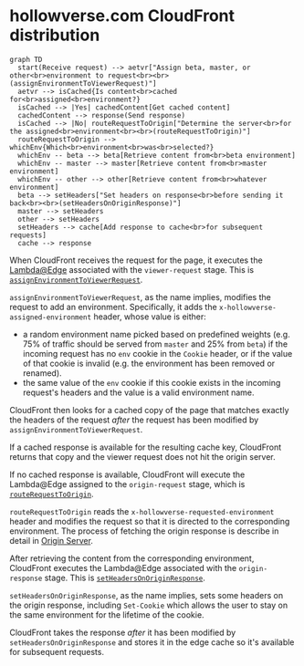 # hollowverse.com CloudFront distribution

```mermaid
graph TD
  start(Receive request) --> aetvr["Assign beta, master, or other<br>environment to request<br><br>(assignEnvironmentToViewerRequest)"]
  aetvr --> isCached{Is content<br>cached for<br>assigned<br>environment?}
  isCached --> |Yes| cachedContent[Get cached content]
  cachedContent --> response(Send response)
  isCached --> |No| routeRequestToOrigin["Determine the server<br>for the assigned<br>environment<br><br>(routeRequestToOrigin)"]
  routeRequestToOrigin --> whichEnv{Which<br>environment<br>was<br>selected?}
  whichEnv -- beta --> beta[Retrieve content from<br>beta environment]
  whichEnv -- master --> master[Retrieve content from<br>master environment]
  whichEnv -- other --> other[Retrieve content from<br>whatever environment]
  beta --> setHeaders["Set headers on response<br>before sending it back<br><br>(setHeadersOnOriginResponse)"]
  master --> setHeaders
  other --> setHeaders
  setHeaders --> cache[Add response to cache<br>for subsequent requests]
  cache --> response
```

When CloudFront receives the request for the page, it executes the [Lambda@Edge](https://docs.aws.amazon.com/lambda/latest/dg/lambda-edge.html) associated with the `viewer-request` stage. This is [`assignEnvironmentToViewerRequest`](https://github.com/hollowverse/route-request/blob/master/src/assignEnvironmentToViewerRequest.ts).

`assignEnvironmentToViewerRequest`, as the name implies, modifies the request to add an environment. Specifically, it adds the `x-hollowverse-assigned-environment` header, whose value is either:

* a random environment name picked based on predefined weights (e.g. 75% of traffic should be served from `master` and 25% from `beta`) if the incoming request has no `env` cookie in the `Cookie` header, or if the value of that cookie is invalid (e.g. the environment has been removed or renamed).
* the same value of the `env` cookie if this cookie exists in the incoming request's headers and the value is a valid environment name.

CloudFront then looks for a cached copy of the page that matches exactly the headers of the request _after_ the request has been modified by `assignEnvironmentToViewerRequest`.

If a cached response is available for the resulting cache key, CloudFront returns that copy and the viewer request does not hit the origin server.

If no cached response is available, CloudFront will execute the Lambda@Edge assigned to the `origin-request` stage, which is [`routeRequestToOrigin`](https://github.com/hollowverse/route-request/blob/master/src/routeRequestToOrigin.ts).

`routeRequestToOrigin` reads the `x-hollowverse-requested-environment` header and modifies the request so that it is directed to the corresponding environment. The process of fetching the origin response is describe in detail in [Origin Server](../originServer/originServer.md).

After retrieving the content from the corresponding environment, CloudFront executes the Lambda@Edge associated with the `origin-response` stage. This is [`setHeadersOnOriginResponse`](https://github.com/hollowverse/route-request/blob/master/src/setHeadersOnOriginResponse.ts).

`setHeadersOnOriginResponse`, as the name implies, sets some headers on the origin response, including `Set-Cookie` which allows the user to stay on the same environment for the lifetime of the cookie.

CloudFront takes the response _after_ it has been modified by `setHeadersOnOriginResponse` and stores it in the edge cache so it's available for subsequent requests.
